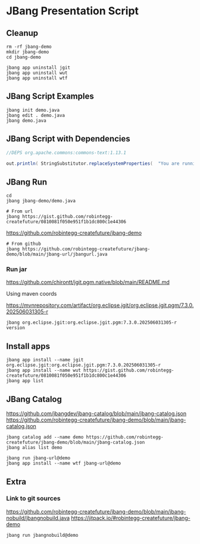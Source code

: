 # JBang Presentation Script

## Cleanup

```shell
rm -rf jbang-demo
mkdir jbang-demo
cd jbang-demo

jbang app uninstall jgit
jbang app uninstall wut
jbang app uninstall wtf
```

## JBang Script Examples

```shell
jbang init demo.java
jbang edit . demo.java
jbang demo.java
```

## JBang Script with Dependencies

```java
//DEPS org.apache.commons:commons-text:1.13.1

out.println( StringSubstitutor.replaceSystemProperties(  "You are running with java.version = ${java.version} and os.name = ${os.name}." ) );
```

## JBang Run

```shell
cd
jbang jbang-demo/demo.java

# From url
jbang https://gist.github.com/robintegg-createfuture/0810081f050e951f1b1dc800c1e44306
```

https://github.com/robintegg-createfuture/jbang-demo

```shell
# From github
jbang https://github.com/robintegg-createfuture/jbang-demo/blob/main/jbang-url/jbangurl.java
```

### Run jar

https://github.com/chirontt/jgit.pgm.native/blob/main/README.md

Using maven coords

https://mvnrepository.com/artifact/org.eclipse.jgit/org.eclipse.jgit.pgm/7.3.0.202506031305-r

```shell
jbang org.eclipse.jgit:org.eclipse.jgit.pgm:7.3.0.202506031305-r version
```

## Install apps

```shell
jbang app install --name jgit org.eclipse.jgit:org.eclipse.jgit.pgm:7.3.0.202506031305-r
jbang app install --name wut https://gist.github.com/robintegg-createfuture/0810081f050e951f1b1dc800c1e44306
jbang app list
```

##  JBang Catalog

https://github.com/jbangdev/jbang-catalog/blob/main/jbang-catalog.json
https://github.com/robintegg-createfuture/jbang-demo/blob/main/jbang-catalog.json

```shell
jbang catalog add --name demo https://github.com/robintegg-createfuture/jbang-demo/blob/main/jbang-catalog.json
jbang alias list demo

jbang run jbang-url@demo
jbang app install --name wtf jbang-url@demo
```

## Extra

### Link to git sources

https://github.com/robintegg-createfuture/jbang-demo/blob/main/jbang-nobuild/jbangnobuild.java
https://jitpack.io/#robintegg-createfuture/jbang-demo

```shell
jbang run jbangnobuild@demo
```